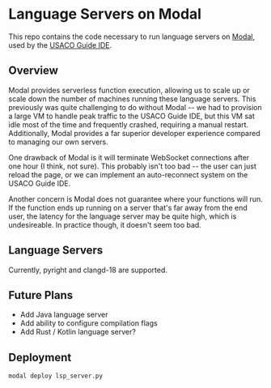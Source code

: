 # Language Servers on Modal

This repo contains the code necessary to run language servers on [Modal](https://modal.com/), used by the [USACO Guide IDE](https://ide.usaco.guide/).

## Overview

Modal provides serverless function execution, allowing us to scale up or scale down the number of machines running these language servers. This previously was quite challenging to do without Modal -- we had to provision a large VM to handle peak traffic to the USACO Guide IDE, but this VM sat idle most of the time and frequently crashed, requiring a manual restart. Additionally, Modal provides a far superior developer experience compared to managing our own servers.

One drawback of Modal is it will terminate WebSocket connections after one hour (I think, not sure). This probably isn't too bad -- the user can just reload the page, or we can implement an auto-reconnect system on the USACO Guide IDE.

Another concern is Modal does not guarantee where your functions will run. If the function ends up running on a server that's far away from the end user, the latency for the language server may be quite high, which is undesireable. In practice though, it doesn't seem too bad.

## Language Servers

Currently, pyright and clangd-18 are supported.

## Future Plans

- Add Java language server
- Add ability to configure compilation flags
- Add Rust / Kotlin language server?

## Deployment

```bash
modal deploy lsp_server.py
```

